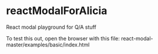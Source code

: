 # reactModalForAlicia

React modal playground for Q/A stuff

To test this out, open the browser with this file: react-modal-master/examples/basic/index.html
